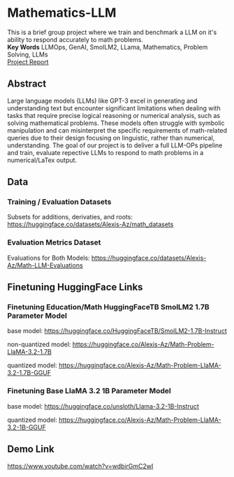 # Mathematics-LLM
This is a brief group project where we train and benchmark a LLM on it's ability to respond accurately to math problems. <br>
**Key Words** LLMOps, GenAI, SmolLM2, LLama, Mathematics, Problem Solving, LLMs
<br>
[Project Report](https://github.com/Bryan-Az/Mathematics-LLM/blob/model_eval/Enhancing%20LLMs'%20Capabilities%20in%20Solving%20Math%20Problems_%20LLM-OPS%20GenAI%20Application.pdf)

## Abstract
Large language models (LLMs) like GPT-3 excel in generating and understanding text but encounter significant limitations when dealing with tasks that require precise logical reasoning or numerical analysis, such as solving mathematical problems. These models often struggle with symbolic manipulation and can misinterpret the specific requirements of math-related queries due to their design focusing on linguistic, rather than numerical, understanding. The goal of our project is to deliver a full LLM-OPs pipeline and train, evaluate repective LLMs to respond to math problems in a numerical/LaTex output. 

## Data
### Training / Evaluation Datasets

Subsets for additions, derivaties, and roots: https://huggingface.co/datasets/Alexis-Az/math_datasets

### Evaluation Metrics Dataset

Evaluations for Both Models: https://huggingface.co/datasets/Alexis-Az/Math-LLM-Evaluations
## Finetuning  HuggingFace Links

### Finetuning Education/Math HuggingFaceTB SmolLM2 1.7B Parameter Model

base model: https://huggingface.co/HuggingFaceTB/SmolLM2-1.7B-Instruct 

non-quantized model: https://huggingface.co/Alexis-Az/Math-Problem-LlaMA-3.2-1.7B

quantized model: https://huggingface.co/Alexis-Az/Math-Problem-LlaMA-3.2-1.7B-GGUF


### Finetuning Base LlaMA 3.2 1B Parameter Model

base model: https://huggingface.co/unsloth/Llama-3.2-1B-Instruct

quantized model: https://huggingface.co/Alexis-Az/Math-Problem-LlaMA-3.2-1B-GGUF


## Demo Link
https://www.youtube.com/watch?v=wdbirGmC2wI 

